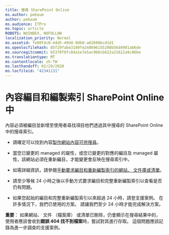 ```yaml
---
title: 搜尋 SharePoint Online
ms.author: pebaum
author: pebaum
ms.audience: ITPro
ms.topic: article
ROBOTS: NOINDEX, NOFOLLOW
localization_priority: Normal
ms.assetid: fe00f4c0-44d5-49d4-9db0-a62698bcd1d1
ms.openlocfilehash: 85f29fabe3189fe248696155208b56d4901ab6de
ms.sourcegitcommit: b5370f0fc8da1e7e5ac960cb622a21612a9c86be
ms.translationtype: MT
ms.contentlocale: zh-TW
ms.lasthandoff: 02/29/2020
ms.locfileid: "42341131"
---
```

# <a name="content-crawling-and-indexing-in-sharepoint-online"></a>內容編目和編製索引 SharePoint Online 中

內容必須被編目並新增至使用者尋找項目他們透過其中搜尋的 SharePoint Online 中的搜尋索引。

- 請確定可以找到內容[製作網站內容可供搜尋](https://docs.microsoft.com/sharepoint/make-site-content-searchable)。

- 當您已變更的 managed 的屬性，或您已變更的對應的編目及 managed 屬性，該網站必須在重新編目，才能變更會反映在搜尋索引中。

- 如需詳細資訊，請參閱[手動要求編目和重新編製索引的網站、 文件庫或清單](https://docs.microsoft.com/sharepoint/crawl-site-content)。

- 請至少等候 24 小時之後以手動方式要求編目和完整重新編製索引以查看是否仍有問題。

- 如果您起始的編目和完整重新編製索引以來超過 24 小時，請登支援案例。 在許多情況下，我們已使用的方案。 請讓我們至少 24 小時才能完成解決方案。

**重要**： 如果網站、 文件 （檔案庫） 或清單已刪除，仍會顯示在搜尋結果中的，使用者應該會收到**錯誤 404 找不到檔案**時，嘗試對其進行存取。 這個問題應該記錄為進一步調查的支援案例。



